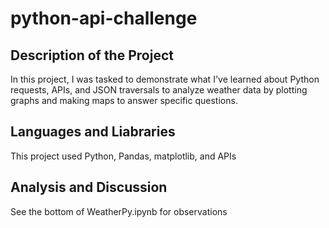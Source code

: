 # python-api-challenge

## Description of the Project
In this project, I was tasked to demonstrate what I've learned about Python requests, APIs, and JSON traversals to analyze weather data by plotting graphs and making maps to answer specific questions.

## Languages and Liabraries
This project used Python, Pandas, matplotlib, and APIs

## Analysis and Discussion
See the bottom of WeatherPy.ipynb for observations